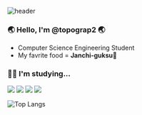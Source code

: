 

![header](https://capsule-render.vercel.app/api?type=waving&text=Welcome%20to-nl-Topograp2's%20world🎄&fontColor=814fbd&height=200&animation=fadeIn)

### 🌏 Hello, I'm @topograp2 🌏
- Computer Science Engineering Student
- My favrite food = **Janchi-guksu**🍜
### 🧑‍💻 I'm studying...
<img src="https://img.shields.io/badge/Spring Boot-6DB33F?style=flat-square&logo=Spring Boot&logoColor=white"/>  <img src="https://img.shields.io/badge/JavaScript-F7DF1E?style=flat-square&logo=JavaScript&logoColor=white"/>  <img src="https://img.shields.io/badge/React-61DAFB?style=flat-square&logo=React&logoColor=white"/>  <img src="https://img.shields.io/badge/Node.js-5FA04E?style=flat-square&logo=Node.js&logoColor=white"/> 

![Top Langs](https://github-readme-stats.vercel.app/api/top-langs/?username=topograp2&layout=compact&theme=transparent)
